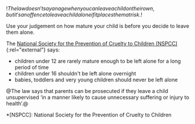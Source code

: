 $!The law doesn't say an age when you can leave a child on their own, but it's an offence to leave a child alone if it places them at risk.$!

Use your judgement on how mature your child is before you decide to leave them alone.

The [National Society for the Prevention of Cruelty to Children (NSPCC)](http://www.nspcc.org.uk/help-and-advice/for-parents-and-carers/positive-parenting/leaving-children-home-alone/leaving-children-home-alone_wda72908.html "National Society for the Prevention of Cruelty to Children (NSPCC)"){:rel="external"} says:

- children under 12 are rarely mature enough to be left alone for a long period of time
- children under 16 shouldn't be left alone overnight
- babies, toddlers and very young children should never be left alone

@The law says that parents can be prosecuted if they leave a child unsupervised ‘in a manner likely to cause unnecessary suffering or injury to health’.@

*[NSPCC]: National Society for the Prevention of Cruelty to Children
